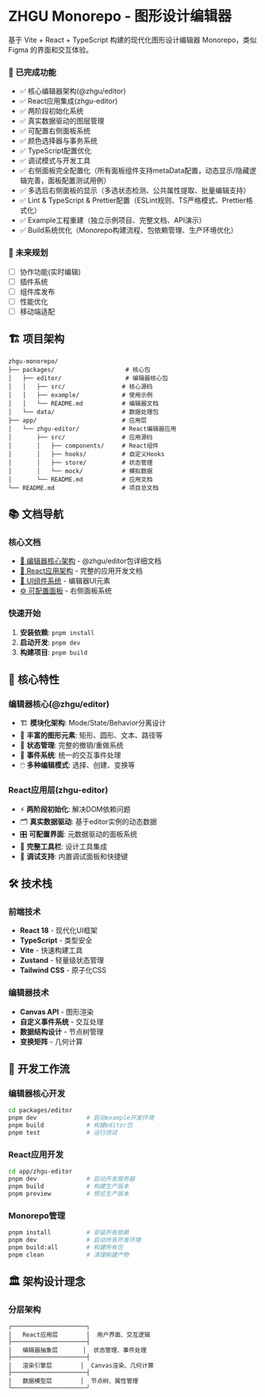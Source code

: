 # ZHGU Monorepo - 图形设计编辑器

基于 Vite + React + TypeScript 构建的现代化图形设计编辑器 Monorepo，类似 Figma 的界面和交互体验。

### 🚀 已完成功能
- ✅ 核心编辑器架构(@zhgu/editor)
- ✅ React应用集成(zhgu-editor)
- ✅ 两阶段初始化系统
- ✅ 真实数据驱动的图层管理
- ✅ 可配置右侧面板系统
- ✅ 颜色选择器与事务系统
- ✅ TypeScript配置优化
- ✅ 调试模式与开发工具
- ✅ 右侧面板完全配置化（所有面板组件支持metaData配置，动态显示/隐藏逻辑完善，面板配置测试用例）
- ✅ 多选后右侧面板的显示（多选状态检测、公共属性提取、批量编辑支持）
- ✅ Lint & TypeScript & Prettier配置（ESLint规则、TS严格模式、Prettier格式化）
- ✅ Example工程重建（独立示例项目、完整文档、API演示）
- ✅ Build系统优化（Monorepo构建流程、包依赖管理、生产环境优化）

### 🔮 未来规划
- [ ] 协作功能(实时编辑)
- [ ] 插件系统
- [ ] 组件库发布
- [ ] 性能优化
- [ ] 移动端适配

## 🏗️ 项目架构

```
zhgu-monorepo/
├── packages/                    # 核心包
│   ├── editor/                  # 编辑器核心包
│   │   ├── src/                # 核心源码
│   │   ├── example/            # 使用示例
│   │   └── README.md           # 编辑器文档
│   └── data/                   # 数据处理包
├── app/                        # 应用层
│   └── zhgu-editor/            # React编辑器应用
│       ├── src/                # 应用源码
│       │   ├── components/     # React组件
│       │   ├── hooks/          # 自定义Hooks
│       │   ├── store/          # 状态管理
│       │   └── mock/           # 模拟数据
│       └── README.md           # 应用文档
└── README.md                   # 项目总文档
```

## 📚 文档导航

### 核心文档
- [📖 编辑器核心架构](./packages/editor/src/README.md) - @zhgu/editor包详细文档
- [🎨 React应用架构](./app/zhgu-editor/README.md) - 完整的应用开发文档
- [🧩 UI组件系统](./packages/editor/src/mode/UIElement/README.md) - 编辑器UI元素
- [⚙️ 可配置面板](./app/zhgu-editor/src/components/panels/README.md) - 右侧面板系统

### 快速开始
1. **安装依赖**: `pnpm install`
2. **启动开发**: `pnpm dev`
3. **构建项目**: `pnpm build`

## 🎯 核心特性

### 编辑器核心(@zhgu/editor)
- 🏗️ **模块化架构**: Mode/State/Behavior分离设计
- 🎨 **丰富的图形元素**: 矩形、圆形、文本、路径等
- 🔄 **状态管理**: 完整的撤销/重做系统
- 🎯 **事件系统**: 统一的交互事件处理
- 🖱️ **多种编辑模式**: 选择、创建、变换等

### React应用层(zhgu-editor)
- ⚡ **两阶段初始化**: 解决DOM依赖问题
- 🗂️ **真实数据驱动**: 基于editor实例的动态数据
- 🎛️ **可配置界面**: 元数据驱动的面板系统
- 🔧 **完整工具栏**: 设计工具集成
- 🐛 **调试支持**: 内置调试面板和快捷键

## 🛠️ 技术栈

### 前端技术
- **React 18** - 现代化UI框架
- **TypeScript** - 类型安全
- **Vite** - 快速构建工具
- **Zustand** - 轻量级状态管理
- **Tailwind CSS** - 原子化CSS

### 编辑器技术
- **Canvas API** - 图形渲染
- **自定义事件系统** - 交互处理
- **数据结构设计** - 节点树管理
- **变换矩阵** - 几何计算

## 🔄 开发工作流

### 编辑器核心开发
```bash
cd packages/editor
pnpm dev              # 启动example开发环境
pnpm build            # 构建editor包
pnpm test             # 运行测试
```

### React应用开发
```bash
cd app/zhgu-editor
pnpm dev              # 启动开发服务器
pnpm build            # 构建生产版本
pnpm preview          # 预览生产版本
```

### Monorepo管理
```bash
pnpm install          # 安装所有依赖
pnpm dev              # 启动所有开发环境
pnpm build:all        # 构建所有包
pnpm clean            # 清理构建产物
```

## 🏛️ 架构设计理念

### 分层架构
```
┌─────────────────────┐
│   React应用层        │  用户界面、交互逻辑
├─────────────────────┤
│   编辑器抽象层       │  状态管理、事件处理
├─────────────────────┤
│   渲染引擎层        │  Canvas渲染、几何计算
├─────────────────────┤
│   数据模型层        │  节点树、属性管理
└─────────────────────┘
```